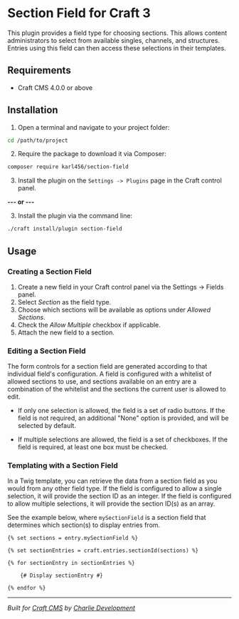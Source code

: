 # Section Field for Craft 3

This plugin provides a field type for choosing sections. This allows content administrators to select from available singles, channels, and structures. Entries using this field can then access these selections in their templates.

## Requirements

* Craft CMS 4.0.0 or above

## Installation

1. Open a terminal and navigate to your project folder:

```bash
cd /path/to/project
```

2. Require the package to download it via Composer:

```bash
composer require karl456/section-field
```

3. Install the plugin on the `Settings -> Plugins` page in the Craft control panel.

**--- or ---**

3. Install the plugin via the command line:

```bash
./craft install/plugin section-field
```

## Usage

### Creating a Section Field

1. Create a new field in your Craft control panel via the Settings -> Fields panel.
2. Select *Section* as the field type.
3. Choose which sections will be available as options under *Allowed Sections*.
4. Check the *Allow Multiple* checkbox if applicable.
5. Attach the new field to a section.

### Editing a Section Field

The form controls for a section field are generated according to that individual field's configuration. A field is configured with a whitelist of allowed sections to use, and sections available on an entry are a combination of the whitelist and the sections the current user is allowed to edit.

* If only one selection is allowed, the field is a set of radio buttons. If the field is not required, an additional "None" option is provided, and will be selected by default.

* If multiple selections are allowed, the field is a set of checkboxes. If the field is required, at least one box must be checked.

### Templating with a Section Field

In a Twig template, you can retrieve the data from a section field as you would from any other field type. If the field is configured to allow a single selection, it will provide the section ID as an integer. If the field is configured to allow multiple selections, it will provide the section ID(s) as an array.

See the example below, where `mySectionField` is a section field that determines which section(s) to display entries from.

```twig
{% set sections = entry.mySectionField %}

{% set sectionEntries = craft.entries.sectionId(sections) %}

{% for sectionEntry in sectionEntries %}

	{# Display sectionEntry #}

{% endfor %}
```

---

*Built for [Craft CMS](https://craftcms.com/) by [Charlie Development](http://charliedev.com/)*

